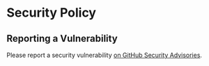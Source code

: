 # Security Policy

## Reporting a Vulnerability

Please report a security vulnerability [on GitHub Security Advisories](https://github.com/xdev-software/xapi-db-ingres/security/advisories/new).
